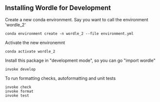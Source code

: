 ## Installing Wordle for Development

Create a new conda environment.  Say you want to call the environment 'wordle_2'

    conda environment create -n wordle_2 --file environment.yml

Activate the new environemnt

    conda activate wordle_2

Install this package in "development mode", so you can go "import wordle"

    invoke develop

To run formatting checks, autoformatting and unit tests

    invoke check
    invoke format
    invoke test
